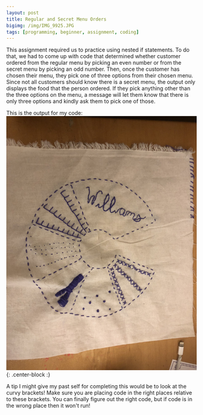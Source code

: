 ```yaml
---
layout: post
title: Regular and Secret Menu Orders
bigimg: /img/IMG_9925.JPG
tags: [programming, beginner, assignment, coding]
---
```

This assignment required us to practice using nested if statements.
To do that, we had to come up with code that determined whether customer ordered from the regular menu by picking an even number
or from the secret menu by picking an odd number. 
Then, once the customer has chosen their menu, they pick one of three options from their chosen menu.
Since not all customers should know there is a secret menu, the output only displays the food that the person ordered.
If they pick anything other than the three options on the menu, a message will let them know that there is only three options
and kindly ask them to pick one of those.

This is the output for my code:
![Menu Output](/img/IMG_9925.JPG){: .center-block :}

A tip I might give my past self for completing this would be to look at the curvy brackets!
Make sure you are placing code in the right places relative to these brackets.
You can finally figure out the right code, but if code is in the wrong place then it won't run!
